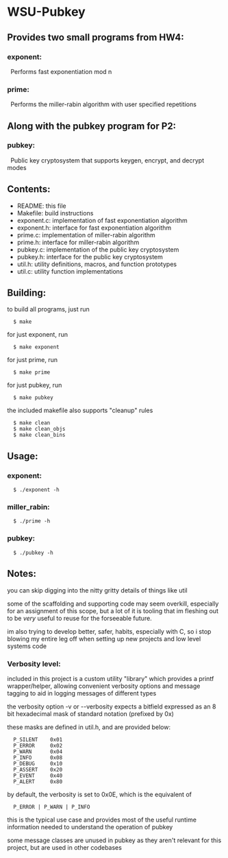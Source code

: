 WSU-Pubkey
==========

## Provides two small programs from HW4:

### exponent:  
&nbsp;&nbsp;Performs fast exponentiation mod n

### prime:  
&nbsp;&nbsp;Performs the miller-rabin algorithm with user specified repetitions

  
## Along with the pubkey program for P2:

### pubkey:  
&nbsp;&nbsp;Public key cryptosystem that supports keygen, encrypt, and decrypt modes
  

## Contents:

  - <span>README</span>:                  this file
  - <span>Makefile</span>:                build instructions
  - <span>exponent.c</span>:              implementation of fast exponentiation algorithm
  - <span>exponent.h</span>:              interface for fast exponentiation algorithm
  - <span>prime.c</span>:                 implementation of miller-rabin algorithm
  - <span>prime.h</span>:                 interface for miller-rabin algorithm
  - <span>pubkey.c</span>:                implementation of the public key cryptosystem
  - <span>pubkey.h</span>:                interface for the public key cryptosystem
  - <span>util.h</span>:                  utility definitions, macros, and function prototypes
  - <span>util.c</span>:                  utility function implementations

  
## Building:

to build all programs, just run
```
  $ make
```

for just exponent, run
```
  $ make exponent
```

for just prime, run
```
  $ make prime
```

for just pubkey, run
```
  $ make pubkey
```

  
the included makefile also supports "cleanup" rules
```
  $ make clean
  $ make clean_objs
  $ make clean_bins
```

## Usage:

### exponent:
```
  $ ./exponent -h
```

### miller_rabin:
```
  $ ./prime -h
```
  
### pubkey:
```
  $ ./pubkey -h
```
  

## Notes:
  you can skip digging into the nitty gritty details of things like util
  
  some of the scaffolding and supporting code may seem overkill, especially
  for an assignment of this scope, but a lot of it is tooling that im
  fleshing out to be *very* useful to reuse for the forseeable future.
  
  im also trying to develop better, safer, habits, especially with C, so i
  stop blowing my entire leg off when setting up new projects and low level
  systems code
  
  ### Verbosity level:  
  included in this project is a custom utility "library" which provides
  a printf wrapper/helper, allowing convenient verbosity options and
  message tagging to aid in logging messages of different types

  the verbosity option -v or --verbosity expects a bitfield expressed
  as an 8 bit hexadecimal mask of standard notation (prefixed by 0x)
    
  these masks are defined in util.h, and are provided below:
  ```
    P_SILENT    0x01
    P_ERROR     0x02
    P_WARN      0x04
    P_INFO      0x08
    P_DEBUG     0x10
    P_ASSERT    0x20
    P_EVENT     0x40
    P_ALERT     0x80
  ```

  by default, the verbosity is set to 0x0E, which is the equivalent of
  ```
    P_ERROR | P_WARN | P_INFO
  ```
  
  this is the typical use case and provides most of the useful
  runtime information needed to understand the operation of pubkey

  some message classes are unused in pubkey as they aren't relevant
  for this project, but are used in other codebases
    